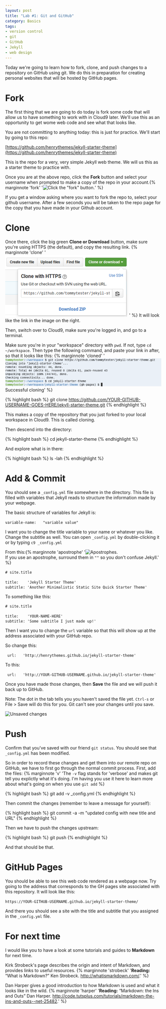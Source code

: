 ```yaml
---
layout: post
title: "Lab #1: Git and GitHub"
category: Basics
tags: 
- version control
- git
- GitHub
- Jekyll
- web design
---
```


Today we're going to learn how to fork, clone, and push changes to a repository on GitHub using git. 
We do this in preparation for creating personal websites that will be hosted by GitHub pages. 
<excerpt/>

# Fork

The first thing that we are going to do today is fork some code that will allow us to have something to work with in Cloud9 later.
We'll use this as an opportunity to get wome web code and see what that looks like. 

You are not committing to anything today: this is just for practice. 
We'll start by going to this repo:

[https://github.com/henrythemes/jekyll-starter-theme](https://github.com/henrythemes/jekyll-starter-theme)

This is the repo for a very, very simple Jekyll web theme. 
We will us this as a starter theme to practice with. 

Once you are at the above repo, click the **Fork** button and select your username when prompted to make a copy of the repo in your account.{% marginnote 'fork' '![Click the "fork" button.](https://github.com/silshack/inls161fall2016/blob/gh-pages//assets/ref-images/fork.png?raw=true)' %} 

If you get a window asking where you want to fork the repo to, select your github username.  After a few seconds you will be taken to the repo page for the copy that you have made in your Github account. 

# Clone

Once there, click the big green **Clone or Download** button, make sure you're using HTTPS (the default), and copy the resulting link. {% marginnote 'clone' '![Click the "Clone" button.](https://github.com/silshack/inls161fall2016/blob/gh-pages//assets/ref-images/clone.png?raw=true)' %} 
It will look like the link in the image on the right. 

Then, switch over to Cloud9, make sure you're logged in, and go to a terminal. 

Make sure you're in your "workspace" directory with `pwd`.  If not, type `cd ~/workspace`. Then type the following command, and paste your link in after, so that it looks like this: {% marginnote 'cloned' '![Successful cloning.](https://github.com/silshack/inls161fall2016/blob/gh-pages//assets/ref-images/cloned.png?raw=true)<br>Successful cloning' %} 

{% highlight bash %}
git clone https://github.com/YOUR-GITHUB-USERNAME-GOES-HERE/jekyll-starter-theme.git
{% endhighlight %}

This makes a copy of the repository that you just forked to your local workspace in Cloud9. 
This is called cloning. 

Then descend into the directory:

{% highlight bash %}
cd jekyll-starter-theme
{% endhighlight %}

And explore what is in there:

{% highlight bash %}
ls -lah
{% endhighlight %}

# Add & Commit

You should see a `_config.yml` file somewhere in the directory. 
This file is filled with variables that Jekyll reads to structure the information made by your webpage. 

The basic structure of variables for Jekyll is:

```variable-name:   "variable value"```

I want you to change the title variable to your name or whatever you like.
Change the subtitle as well. You can open `_config.yml` by double-clicking it or by
typing `c9 _config.yml`

From this:{% marginnote 'apostrophe' '![Apostrophes.](https://github.com/silshack/inls161fall2016/blob/gh-pages//assets/ref-images/apostrophe.png?raw=true)<br>If you use an apostrophe, surround them in <code>""</code> so you don&apos;t confuse Jekyll.' %} 

```
# site.title

title:    'Jekyll Starter Theme'
subtitle: 'Another Minimalistic Static Site Quick Starter Theme'
```

To something like this:

```
# site.title

title:    'YOUR-NAME-HERE'
subtitle: 'Some subtitle I just made up!'
```


Then I want you to change the `url` variable so that this will show up at the address associated with your GitHub repo.

So change this: 

``` url:   'http://henrythemes.github.io/jekyll-starter-theme'```

To this:

``` url:   'http://YOUR-GITHUB-USERNAME.github.io/jekyll-starter-theme'```

Once you have made those changes, then **Save** the file and we will push it back up to GitHub.

Note: The dot in the tab tells you you haven't saved the file yet. `Ctrl-s` or File > Save will do this for you.  Git can't see your changes until you save. 

![Unsaved changes](https://github.com/silshack/inls161fall2016/blob/gh-pages//assets/ref-images/saving.png?raw=true)

# Push

Confirm that you've saved with our friend `git status`.  You should see that `_config.yml` has been modified.

So in order to record these changes and get them into our remote repo on GitHub, we have to first go through the normal commit process. 
First, add the files:  {% marginnote 'v' 'The <code>-v</code> flag stands for 'verbose' and makes git tell you explictly what it's doing.  I'm having you use it here to learn more about what's going on when you use <code>git add</code>  %}

{% highlight bash %}
git add -v _config.yml
{% endhighlight %}

Then commit the changes (remember to leave a message for yourself):

{% highlight bash %}
git commit -a -m "updated config with new title and URL"
{% endhighlight %}

Then we have to push the changes upstream:

{% highlight bash %}
git push
{% endhighlight %}

And that should be that. 

# GitHub Pages

You should be able to see this web code rendered as a webpage now. 
Try going to the address that corresponds to the GH pages site associated with this repository. It will look like this:

`https://YOUR-GITHUB-USERNAME.github.io/jekyll-starter-theme/`

And there you should see a site with the title and subtitle that you assigned in the `_config.yml` file.

# For next time

I would like you to have a look at some tutorials and guides to **Markdown** for next time. 

Kirk Strobeck's page describes the origin and intent of Markdown, and provides links to useful resources. {% marginnote 'strobeck' '**Reading:** “What is Markdown?” Ken Strobeck. <a href="http://whatismarkdown.com/">http://whatismarkdown.com/</a>.' %} 


Dan Harper gives a good introduction to how Markdown is used and what it looks like in the wild. {% marginnote 'harper' '**Reading:** “Markdown: the Ins and Outs” Dan Harper. <a href="http://code.tutsplus.com/tutorials/markdown-the-ins-and-outs--net-25482">http://code.tutsplus.com/tutorials/markdown-the-ins-and-outs--net-25482</a>.' %} 

